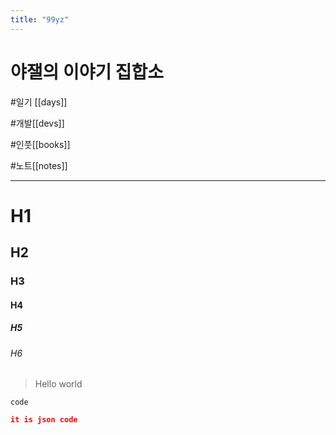 ```yaml
---
title: "99yz"
---
```


# 야잴의 이야기 집합소

#일기 [[days]]

#개발[[devs]]

#인풋[[books]]

#노트[[notes]]

---
# H1
## H2
### H3
#### H4
##### H5
###### H6

> Hello world

`code`

```json
it is json code
```

